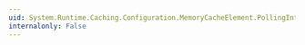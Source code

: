 ```yaml
---
uid: System.Runtime.Caching.Configuration.MemoryCacheElement.PollingInterval
internalonly: False
---
```

